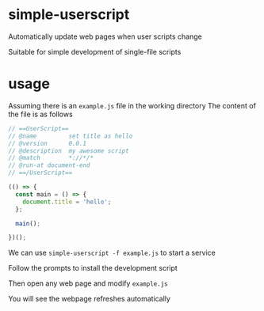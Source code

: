 # simple-userscript

Automatically update web pages when user scripts change

Suitable for simple development of single-file scripts

# usage

Assuming there is an `example.js` file in the working directory
The content of the file is as follows

```js
// ==UserScript==
// @name         set title as hello
// @version      0.0.1
// @description  my awesome script
// @match        *://*/*
// @run-at document-end
// ==/UserScript==

(() => {
  const main = () => {
    document.title = 'hello';
  };

  main();

})();
```
We can use `simple-userscript -f example.js` to start a service

Follow the prompts to install the development script

Then open any web page and modify `example.js`

You will see the webpage refreshes automatically


